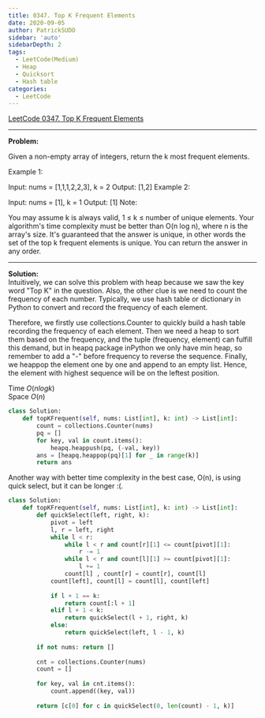 ```yaml
---
title: 0347. Top K Frequent Elements 
date: 2020-09-05
author: PatrickSUDO
sidebar: 'auto'
sidebarDepth: 2
tags: 
  - LeetCode(Medium)
  - Heap
  - Quicksort
  - Hash table
categories:
  - LeetCode
---
```

[LeetCode 0347. Top K Frequent Elements](https://leetcode.com/problems/top-k-frequent-elements/)

---
**Problem:** <br/>




Given a non-empty array of integers, return the k most frequent elements.

Example 1:

Input: nums = [1,1,1,2,2,3], k = 2
Output: [1,2]
Example 2:

Input: nums = [1], k = 1
Output: [1]
Note:

You may assume k is always valid, 1 ≤ k ≤ number of unique elements.
Your algorithm's time complexity must be better than O(n log n), where n is the array's size.
It's guaranteed that the answer is unique, in other words the set of the top k frequent elements is unique.
You can return the answer in any order.

---
**Solution:** <br/>
Intuitively, we can solve this problem with heap because we saw the key word "Top K" in the question. Also, the other clue is we need to count the frequency of each number. Typically, we use hash table or dictionary in Python to convert and record the frequency of each element. 

Therefore, we firstly use collections.Counter to quickly build a hash table recording the frequency of each element. Then we need a heap to sort them based on the frequency, and the tuple (frequency, element) can fulfill this demand, but in heapq package inPython we only have min heap, so remember to add a "-" before frequency to reverse the sequence. Finally, we heappop the element one by one and append to an empty list. Hence, the element with highest sequence will be on the leftest position.

Time $O(nlogk)$  <br />
Space $O(n)$


```python
class Solution:
    def topKFrequent(self, nums: List[int], k: int) -> List[int]:
        count = collections.Counter(nums)
        pq = []
        for key, val in count.items():
            heapq.heappush(pq, (-val, key))
        ans = [heapq.heappop(pq)[1] for _ in range(k)]
        return ans
```

Another way with better time complexity in the best case, O(n), is using quick select, but it can be longer :(.

```python
class Solution:
    def topKFrequent(self, nums: List[int], k: int) -> List[int]:
        def quickSelect(left, right, k):
            pivot = left
            l, r = left, right
            while l < r:
                while l < r and count[r][1] <= count[pivot][1]:
                    r -= 1
                while l < r and count[l][1] >= count[pivot][1]:
                    l += 1
                count[l] , count[r] = count[r], count[l]
            count[left], count[l] = count[l], count[left]
            
            if l + 1 == k:
                return count[:l + 1]
            elif l + 1 < k:
                return quickSelect(l + 1, right, k)
            else:
                return quickSelect(left, l - 1, k)
        
        if not nums: return []
        
        cnt = collections.Counter(nums)
        count = []
        
        for key, val in cnt.items():
            count.append((key, val))
            
        return [c[0] for c in quickSelect(0, len(count) - 1, k)]
        
```





